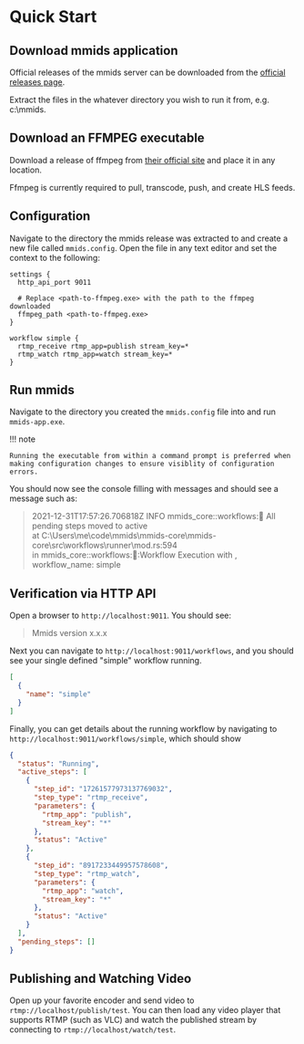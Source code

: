 # Quick Start

## Download mmids application

Official releases of the mmids server can be downloaded from the [official releases page](https://github.com/KallDrexx/mmids/releases).

Extract the files in the whatever directory you wish to run it from, e.g. c:\mmids.

## Download an FFMPEG executable

Download a release of ffmpeg from [their official site](https://ffmpeg.org/) and place it in any location.

Ffmpeg is currently required to pull, transcode, push, and create HLS feeds.

## Configuration
Navigate to the directory the mmids release was extracted to and create a new file called `mmids.config`. Open the file in any text editor and set the context to the following:

```
settings {
  http_api_port 9011
  
  # Replace <path-to-ffmpeg.exe> with the path to the ffmpeg downloaded
  ffmpeg_path <path-to-ffmpeg.exe> 
}

workflow simple {
  rtmp_receive rtmp_app=publish stream_key=*
  rtmp_watch rtmp_app=watch stream_key=*
}
```

## Run mmids

Navigate to the directory you created the `mmids.config` file into and run `mmids-app.exe`.

!!! note 
    
    Running the executable from within a command prompt is preferred when making configuration changes to ensure visiblity of configuration errors. 

You should now see the console filling with messages and should see a message such as:

> 2021-12-31T17:57:26.706818Z INFO mmids_core::workflows::runner: All pending steps moved to active  
> at C:\Users\me\code\mmids\mmids-core\mmids-core\src\workflows\runner\mod.rs:594   
> in mmids_core::workflows::runner::Workflow Execution with , workflow_name: simple

## Verification via HTTP API

Open a browser to `http://localhost:9011`.  You should see: 

> Mmids version x.x.x

Next you can navigate to `http://localhost:9011/workflows`, and you should see your single defined "simple" workflow running.  

```json
[
  {
    "name": "simple"
  }
]
```

Finally, you can get details about the running workflow by navigating to `http://localhost:9011/workflows/simple`, which should show

```json
{
  "status": "Running",
  "active_steps": [
    {
      "step_id": "17261577973137769032",
      "step_type": "rtmp_receive",
      "parameters": {
        "rtmp_app": "publish",
        "stream_key": "*"
      },
      "status": "Active"
    },
    {
      "step_id": "8917233449957578608",
      "step_type": "rtmp_watch",
      "parameters": {
        "rtmp_app": "watch",
        "stream_key": "*"
      },
      "status": "Active"
    }
  ],
  "pending_steps": []
}
```

## Publishing and Watching Video
Open up your favorite encoder and send video to `rtmp://localhost/publish/test`.  You can then load any video player that supports RTMP (such as VLC) and watch the published stream by connecting to `rtmp://localhost/watch/test`.
